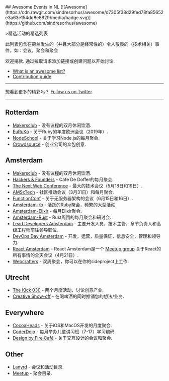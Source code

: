 <div class="github-widget" data-repo="awkward/awesome-netherlands-events"></div>
## Awesome Events in NL [![Awesome](https://cdn.rawgit.com/sindresorhus/awesome/d7305f38d29fed78fa85652e3a63e154dd8e8829/media/badge.svg)](https://github.com/sindresorhus/awesome)

&gt;精选活动的精选列表 

此列表包含在荷兰发生的（并且大部分是经常性的）令人敬畏的（技术相关）事件，如：会议，聚会和聚会  

 欢迎捐款.  通过拉取请求添加链接或创建问题以开始讨论.
- [What is an awesome list?](https://github.com/sindresorhus/awesome)
- [Contribution guide](https://github.com/awkward/awesome-netherlands-events/blob/master/contributing.md)

---

想看到更多的精彩吗？ [Follow us on Twitter](https://twitter.com/madeawkward).


---

## Rotterdam
- [Makersclub](http://makersclubrdam.com/) - 没有议程的双月休闲饮酒.
- [EuRuKo](https://euruko2018.org/) - 关于Ruby的年度欧洲会议（2019年）.
- [NodeSchool](http://www.meetup.com/nodeschool-rotterdam/) - 关于学习Node.js的每月聚会.
- [Crowdsource](http://rdamsenieuwe.nl/thema/crowd-force) - 创业公司的众包创意.

## Amsterdam
- [Makersclub](http://makersclubams.com/) - 没有议程的双月休闲饮酒.
- [Hackers & Founders](https://www.meetup.com/Hackers-and-Founders-Amsterdam-NL/) -  Cafe De Doffer的每月聚会.
- [The Next Web Conference](https://thenextweb.com/conference) - 最大的技术会议（5月18日和19日）.
- [AMSxTech](http://amsxtech.com/) - 社区推动会议（3月31日）和每月聚会.
- [FunctionConf](https://functionconf.io/) - 关于无服务器架构的会议（6月15日和16日）.
- [Amsterdam-rb](https://www.meetup.com/amsterdam-rb/) - 活跃的Ruby聚会，频繁的大型活动.
- [Amsterdam-Elixir](https://www.meetup.com/Amsterdam-Elixir) - 每月Elixir聚会.
- [Amsterdam-Rust](https://www.meetup.com/Rust-Amsterdam) -  Rust周围的每月聚会和研讨会.
- [Lead Developers Amsterdam](https://www.meetup.com/Lead-Developers-Amsterdam) - 主要开发人员，技术主管，章节负责人和高级工程师前往领导职位. 
- [DevOps Day Amsterdam](https://www.devopsdays.org/events/2019-amsterdam/welcome/) - 开发，运营，质量保证，信息安全，管理和领导力.
- [React Amsterdam](https://react.amsterdam) -  React Amsterdam是一个 [Meetup group](https://www.meetup.com/React-Amsterdam/) 关于React的所有事情的全天会议（4月21日）.
- [Webcrafters](https://webcrafters.xyz) - 双周聚会，你可以在你的sideproject上工作.

## Utrecht
- [The Kick 030](http://www.thekick030.nl) - 两个月度活动，讨论创意产业.
- [Creative Show-off](http://creativeshowoff.nl) - 在喝啤酒的同时推销您的想法/业务.

## Everywhere
- [CocoaHeads](https://www.meetup.com/CocoaHeadsNL/) - 关于iOS和MacOS开发的月度聚会.
- [CoderDojo](https://coderdojo.nl) - 每月举办儿童讲习班（7-17）学习编码.
- [Design by Fire Café](https://www.designbyfire.nl) - 关于交互设计的会议和聚会.

## Other
- [Lanyrd](http://lanyrd.com/places/netherlands/) - 会议和活动目录.
- [Meetup](https://www.meetup.com/find/?allMeetups=false&keywords=tech&radius=100&userFreeform=netherlands&gcResults=Netherlands%3ANL%3Anull%3Anull%3Anull%3Anull%3Anull%3A52.132633%3A5.2912659999999505&change=yes&sort=member_count) - 聚会目录.
